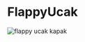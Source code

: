 # FlappyUcak

![flappy ucak kapak](https://cloud.githubusercontent.com/assets/12757775/15990466/9f41eca6-309b-11e6-82b6-61216c5acaee.png)
